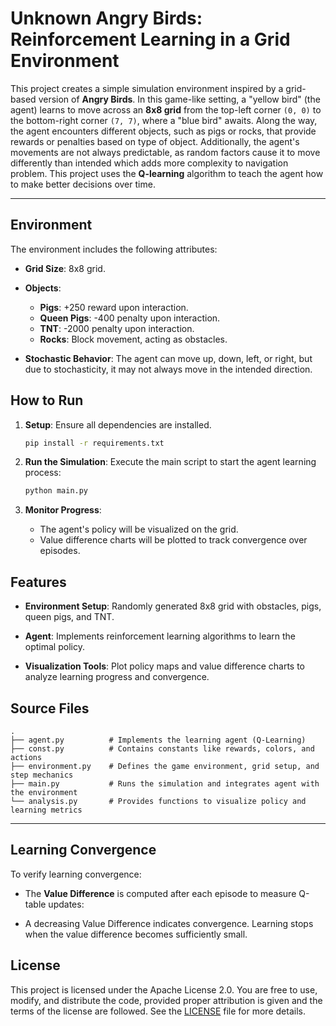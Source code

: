 # **Unknown Angry Birds: Reinforcement Learning in a Grid Environment**

This project creates a simple simulation environment inspired by a grid-based version of **Angry Birds**. In this game-like setting, a "yellow bird" (the agent) learns to move across an **8x8 grid** from the top-left corner `(0, 0)` to the bottom-right corner `(7, 7)`, where a "blue bird" awaits. Along the way, the agent encounters different objects, such as pigs or rocks, that provide rewards or penalties based on type of object. Additionally, the agent's movements are not always predictable, as random factors cause it to move differently than intended which adds more complexity to navigation problem. This project uses the **Q-learning** algorithm to teach the agent how to make better decisions over time.


---

## **Environment**

The environment includes the following attributes:

- **Grid Size**: 8x8 grid.

- **Objects**:
  - **Pigs**: +250 reward upon interaction.
  - **Queen Pigs**: -400 penalty upon interaction.
  - **TNT**: -2000 penalty upon interaction.
  - **Rocks**: Block movement, acting as obstacles.
  
- **Stochastic Behavior**: The agent can move up, down, left, or right, but due to stochasticity, it may not always move in the intended direction.


## **How to Run**

1. **Setup**: Ensure all dependencies are installed.

   ```bash
   pip install -r requirements.txt
   ```   
   
2. **Run the Simulation**: Execute the main script to start the agent learning process:

   ```bash
   python main.py
   ```

3. **Monitor Progress**:  
   - The agent's policy will be visualized on the grid.  
   - Value difference charts will be plotted to track convergence over episodes.



## **Features**

- **Environment Setup**:
  Randomly generated 8x8 grid with obstacles, pigs, queen pigs, and TNT.

- **Agent**:
  Implements reinforcement learning algorithms to learn the optimal policy.

- **Visualization Tools**:
  Plot policy maps and value difference charts to analyze learning progress and convergence.

## **Source Files**

```plaintext
.
├── agent.py          # Implements the learning agent (Q-Learning)
├── const.py          # Contains constants like rewards, colors, and actions
├── environment.py    # Defines the game environment, grid setup, and step mechanics
├── main.py           # Runs the simulation and integrates agent with the environment
└── analysis.py       # Provides functions to visualize policy and learning metrics
```

---


## **Learning Convergence**

To verify learning convergence:

- The **Value Difference** is computed after each episode to measure Q-table updates:

- A decreasing Value Difference indicates convergence. Learning stops when the value difference becomes sufficiently small.


## **License**

This project is licensed under the Apache License 2.0. You are free to use, modify, and distribute the code, provided proper attribution is given and the terms of the license are followed. See the [LICENSE](LICENSE) file for more details.

